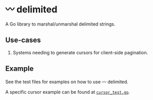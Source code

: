 # 〰️ delimited

A Go library to marshal/unmarshal delimited strings.

## Use-cases

1. Systems needing to generate cursors for client-side pagination.

## Example

See the test files for examples on how to use 〰️ delimited.

A specific cursor example can be found at [`cursor_test.go`](/cursor_test.go).

